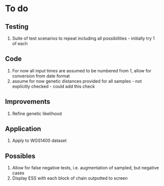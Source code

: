 To do
=====


Testing
-------

1. Suite of test scenarios to repeat including all possibilities - initially try 1 of each


Code
----
1. For now all input times are assumed to be numbered from 1, allow for conversion from date format
2. assume for now genetic distances provided for all samples - not explicitly checked - could add this check


Improvements
------------
1. Refine genetic likelihood


Application
-----------
1. Apply to WGS1400 dataset


Possibles
---------
1. Allow for false negative tests, i.e. augmentation of sampled, but negative cases
2. Display ESS with each block of chain outputted to screen
